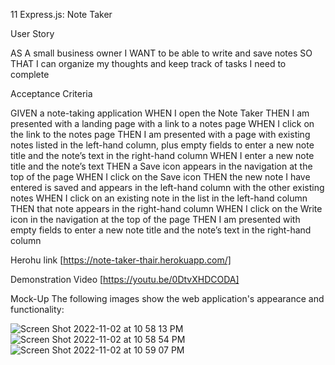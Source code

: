 11 Express.js: Note Taker

User Story

AS A small business owner
I WANT to be able to write and save notes
SO THAT I can organize my thoughts and keep track of tasks I need to complete



Acceptance Criteria

GIVEN a note-taking application
WHEN I open the Note Taker
THEN I am presented with a landing page with a link to a notes page
WHEN I click on the link to the notes page
THEN I am presented with a page with existing notes listed in the left-hand column, plus empty fields to enter a new note title and the note’s text in the right-hand column
WHEN I enter a new note title and the note’s text
THEN a Save icon appears in the navigation at the top of the page
WHEN I click on the Save icon
THEN the new note I have entered is saved and appears in the left-hand column with the other existing notes
WHEN I click on an existing note in the list in the left-hand column
THEN that note appears in the right-hand column
WHEN I click on the Write icon in the navigation at the top of the page
THEN I am presented with empty fields to enter a new note title and the note’s text in the right-hand column

Herohu link [https://note-taker-thair.herokuapp.com/]

Demonstration Video [https://youtu.be/0DtvXHDCODA]

Mock-Up
The following images show the web application's appearance and functionality:

![Screen Shot 2022-11-02 at 10 58 13 PM](https://user-images.githubusercontent.com/110577068/199656914-fcb34ec5-0b6d-4169-bde6-22da81fca012.png)![Screen Shot 2022-11-02 at 10 58 54 PM](https://user-images.githubusercontent.com/110577068/199656926-91c93d7f-405b-4985-aa01-4342075ba5e8.png)![Screen Shot 2022-11-02 at 10 59 07 PM](https://user-images.githubusercontent.com/110577068/199656938-b4e1b7b3-b5e8-4f65-a808-21697a7fb6d0.png)


